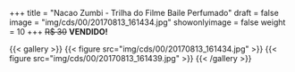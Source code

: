 +++
title = "Nacao Zumbi - Trilha do Filme Baile Perfumado"
draft = false
image = "img/cds/00/20170813_161434.jpg"
showonlyimage = false
weight = 10
+++
<span class="sold">~~R$ 30~~</span> **VENDIDO!**

<!--more-->


{{< gallery >}}
{{< figure src="img/cds/00/20170813_161434.jpg" >}}
{{< figure src="img/cds/00/20170813_161439.jpg" >}}
{{< /gallery >}}
